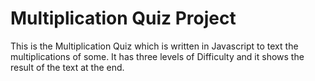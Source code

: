 # Multiplication Quiz Project

This is the Multiplication Quiz which is written in Javascript to text the multiplications of some. It has three levels of Difficulty and it shows the result of the text at the end.
